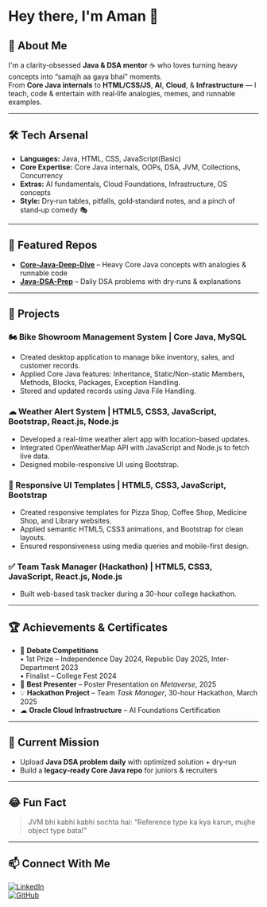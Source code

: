 # Hey there, I'm Aman 👋

## 🎯 About Me
I'm a clarity‑obsessed **Java & DSA mentor** ☕ who loves turning heavy concepts into “samajh aa gaya bhai” moments.  
From **Core Java internals** to **HTML/CSS/JS**, **AI**, **Cloud**, & **Infrastructure** — I teach, code & entertain with real‑life analogies, memes, and runnable examples.

---

## 🛠️ Tech Arsenal
- **Languages:** Java, HTML, CSS, JavaScript(Basic)
- **Core Expertise:** Core Java internals, OOPs, DSA, JVM, Collections, Concurrency
- **Extras:** AI fundamentals, Cloud Foundations, Infrastructure, OS concepts
- **Style:** Dry‑run tables, pitfalls, gold‑standard notes, and a pinch of stand‑up comedy 🎭

---

## 📂 Featured Repos
- [**Core-Java-Deep-Dive**](https://github.com/AmanSah078/Core-Java-Deep-Dive) – Heavy Core Java concepts with analogies & runnable code  
- [**Java-DSA-Prep**](https://github.com/AmanSah078/Java-DSA-Prep) – Daily DSA problems with dry‑runs & explanations

---

## 📂 Projects

### 🏍️ Bike Showroom Management System | Core Java, MySQL
- Created desktop application to manage bike inventory, sales, and customer records.
- Applied Core Java features: Inheritance, Static/Non-static Members, Methods, Blocks, Packages, Exception Handling.
- Stored and updated records using Java File Handling.

### ☁ Weather Alert System | HTML5, CSS3, JavaScript, Bootstrap, React.js, Node.js
- Developed a real-time weather alert app with location-based updates.
- Integrated OpenWeatherMap API with JavaScript and Node.js to fetch live data.
- Designed mobile-responsive UI using Bootstrap.

### 📱 Responsive UI Templates | HTML5, CSS3, JavaScript, Bootstrap
- Created responsive templates for Pizza Shop, Coffee Shop, Medicine Shop, and Library websites.
- Applied semantic HTML5, CSS3 animations, and Bootstrap for clean layouts.
- Ensured responsiveness using media queries and mobile-first design.

### ✅ Team Task Manager (Hackathon) | HTML5, CSS3, JavaScript, React.js, Node.js
- Built web-based task tracker during a 30-hour college hackathon.

---

## 🏆 Achievements & Certificates
- 🏅 **Debate Competitions**  
   • 1st Prize – Independence Day 2024, Republic Day 2025, Inter-Department 2023  
   • Finalist – College Fest 2024  
- 🎤 **Best Presenter** – Poster Presentation on *Metaverse*, 2025  
- 💡 **Hackathon Project** – Team *Task Manager*, 30-hour Hackathon, March 2025  
- ☁ **Oracle Cloud Infrastructure** – AI Foundations Certification

---

## 📅 Current Mission
- Upload **Java DSA problem daily** with optimized solution + dry‑run  
- Build a **legacy‑ready Core Java repo** for juniors & recruiters
  

---

## 😂 Fun Fact
> JVM bhi kabhi kabhi sochta hai: “Reference type ka kya karun, mujhe object type bata!”

---

## 📫 Connect With Me
[![LinkedIn](https://img.shields.io/badge/LinkedIn-Connect-blue)](https://www.linkedin.com/in/aman-ali-82053a2b8/)  
[![GitHub](https://img.shields.io/badge/GitHub-Follow-black)](https://github.com/AmanSah078)
